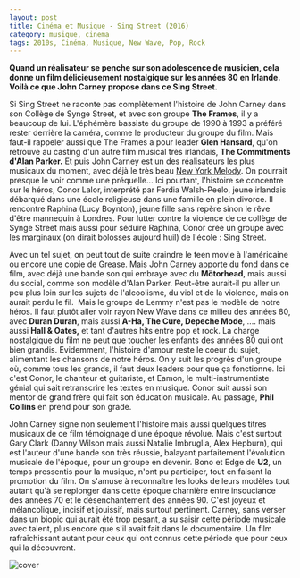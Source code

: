 ```yaml
---
layout: post
title: Cinéma et Musique - Sing Street (2016)
category: musique, cinema
tags: 2010s, Cinéma, Musique, New Wave, Pop, Rock
---
```

**Quand un réalisateur se penche sur son adolescence de musicien, cela donne un film délicieusement nostalgique sur les années 80 en Irlande. Voilà ce que John Carney propose dans ce Sing Street.**

Si Sing Street ne raconte pas complètement l'histoire de John Carney dans son Collège de Synge Street, et avec son groupe **The Frames**, il y a beaucoup de lui. L'éphémère bassiste du groupe de 1990 à 1993 a préféré rester derrière la caméra, comme le producteur du groupe du film. Mais faut-il rappeler aussi que The Frames a pour leader **Glen Hansard**, qu'on retrouve au casting d'un autre film musical très irlandais, **The Commitments d'Alan Parker.** Et puis John Carney est un des réalisateurs les plus musicaux du moment, avec déjà le très beau [New York Melody](https://www.cheziceman.fr/2014/newyorkmelody/). On pourrait presque le voir comme une préquelle... Ici pourtant, l'histoire se concentre sur le héros, Conor Lalor, interprété par Ferdia Walsh-Peelo, jeune irlandais débarqué dans une école religieuse dans une famille en plein divorce. Il rencontre Raphina (Lucy Boynton), jeune fille sans repère sinon le rêve d'être mannequin à Londres. Pour lutter contre la violence de ce collège de Synge Street mais aussi pour séduire Raphina, Conor crée un groupe avec les marginaux (on dirait bolosses aujourd'huil) de l'école : Sing Street.

Avec un tel sujet, on peut tout de suite craindre le teen movie à l'américaine ou encore une copie de Grease. Mais John Carney apporte du fond dans ce film, avec déjà une bande son qui embraye avec du **Mötorhead**, mais aussi du social, comme son modèle d'Alan Parker. Peut-être aurait-il pu aller un peu plus loin sur les sujets de l'alcoolisme, du viol et de la violence, mais on aurait perdu le fil.  Mais le groupe de Lemmy n'est pas le modèle de notre héros. Il faut plutôt aller voir rayon New Wave dans ce milieu des années 80, avec **Duran Duran**, mais aussi **A-Ha, The Cure, Depeche Mode**, .... mais aussi **Hall &amp; Oates,** et tant d'autres hits entre pop et rock. La charge nostalgique du film ne peut que toucher les enfants des années 80 qui ont bien grandis. Evidemment, l'histoire d'amour reste le coeur du sujet, alimentant les chansons de notre héros. On y suit les progrès d'un groupe où, comme tous les grands, il faut deux leaders pour que ça fonctionne. Ici c'est Conor, le chanteur et guitariste, et Eamon, le multi-instrumentiste génial qui sait retranscrire les textes en musique. Conor suit aussi son mentor de grand frère qui fait son éducation musicale. Au passage, **Phil Collins** en prend pour son grade.

John Carney signe non seulement l'histoire mais aussi quelques titres musicaux de ce film témoignage d'une époque révolue. Mais c'est surtout Gary Clark (Danny Wilson mais aussi Natalie Imbruglia, Alex Hepburn), qui est l'auteur d'une bande son très réussie, balayant parfaitement l'évolution musicale de l'époque, pour un groupe en devenir. Bono et Edge de **U2**, un temps pressentis pour la musique, n'ont pu participer, tout en faisant la promotion du film. On s'amuse à reconnaître les looks de leurs modèles tout autant qu'à se replonger dans cette époque charnière entre insouciance des années 70 et le désenchantement des années 90. C'est joyeux et mélancolique, incisif et jouissif, mais surtout pertinent. Carney, sans verser dans un biopic qui aurait été trop pesant, a su saisir cette période musicale avec talent, plus encore que s'il avait fait dans le documentaire. Un film rafraîchissant autant pour ceux qui ont connus cette période que pour ceux qui la découvrent.

![cover](https://filedn.eu/llqi9IBxlYouGRXYG2xlROb/img/2016/singstreet.jpg)
